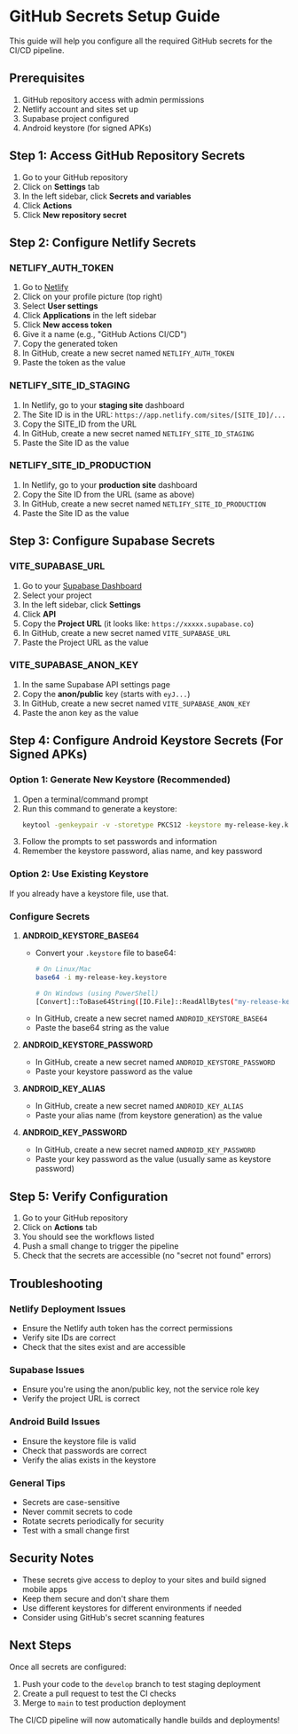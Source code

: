 # GitHub Secrets Setup Guide

This guide will help you configure all the required GitHub secrets for the CI/CD pipeline.

## Prerequisites

1. GitHub repository access with admin permissions
2. Netlify account and sites set up
3. Supabase project configured
4. Android keystore (for signed APKs)

## Step 1: Access GitHub Repository Secrets

1. Go to your GitHub repository
2. Click on **Settings** tab
3. In the left sidebar, click **Secrets and variables**
4. Click **Actions**
5. Click **New repository secret**

## Step 2: Configure Netlify Secrets

### NETLIFY_AUTH_TOKEN

1. Go to [Netlify](https://app.netlify.com/)
2. Click on your profile picture (top right)
3. Select **User settings**
4. Click **Applications** in the left sidebar
5. Click **New access token**
6. Give it a name (e.g., "GitHub Actions CI/CD")
7. Copy the generated token
8. In GitHub, create a new secret named `NETLIFY_AUTH_TOKEN`
9. Paste the token as the value

### NETLIFY_SITE_ID_STAGING

1. In Netlify, go to your **staging site** dashboard
2. The Site ID is in the URL: `https://app.netlify.com/sites/[SITE_ID]/...`
3. Copy the SITE_ID from the URL
4. In GitHub, create a new secret named `NETLIFY_SITE_ID_STAGING`
5. Paste the Site ID as the value

### NETLIFY_SITE_ID_PRODUCTION

1. In Netlify, go to your **production site** dashboard
2. Copy the Site ID from the URL (same as above)
3. In GitHub, create a new secret named `NETLIFY_SITE_ID_PRODUCTION`
4. Paste the Site ID as the value

## Step 3: Configure Supabase Secrets

### VITE_SUPABASE_URL

1. Go to your [Supabase Dashboard](https://app.supabase.com/)
2. Select your project
3. In the left sidebar, click **Settings**
4. Click **API**
5. Copy the **Project URL** (it looks like: `https://xxxxx.supabase.co`)
6. In GitHub, create a new secret named `VITE_SUPABASE_URL`
7. Paste the Project URL as the value

### VITE_SUPABASE_ANON_KEY

1. In the same Supabase API settings page
2. Copy the **anon/public** key (starts with `eyJ...`)
3. In GitHub, create a new secret named `VITE_SUPABASE_ANON_KEY`
4. Paste the anon key as the value

## Step 4: Configure Android Keystore Secrets (For Signed APKs)

### Option 1: Generate New Keystore (Recommended)

1. Open a terminal/command prompt
2. Run this command to generate a keystore:
   ```bash
   keytool -genkeypair -v -storetype PKCS12 -keystore my-release-key.keystore -alias alias_name -keyalg RSA -keysize 2048 -validity 10000
   ```
3. Follow the prompts to set passwords and information
4. Remember the keystore password, alias name, and key password

### Option 2: Use Existing Keystore

If you already have a keystore file, use that.

### Configure Secrets

1. **ANDROID_KEYSTORE_BASE64**
   - Convert your `.keystore` file to base64:
     ```bash
     # On Linux/Mac
     base64 -i my-release-key.keystore

     # On Windows (using PowerShell)
     [Convert]::ToBase64String([IO.File]::ReadAllBytes("my-release-key.keystore"))
     ```
   - In GitHub, create a new secret named `ANDROID_KEYSTORE_BASE64`
   - Paste the base64 string as the value

2. **ANDROID_KEYSTORE_PASSWORD**
   - In GitHub, create a new secret named `ANDROID_KEYSTORE_PASSWORD`
   - Paste your keystore password as the value

3. **ANDROID_KEY_ALIAS**
   - In GitHub, create a new secret named `ANDROID_KEY_ALIAS`
   - Paste your alias name (from keystore generation) as the value

4. **ANDROID_KEY_PASSWORD**
   - In GitHub, create a new secret named `ANDROID_KEY_PASSWORD`
   - Paste your key password as the value (usually same as keystore password)

## Step 5: Verify Configuration

1. Go to your GitHub repository
2. Click on **Actions** tab
3. You should see the workflows listed
4. Push a small change to trigger the pipeline
5. Check that the secrets are accessible (no "secret not found" errors)

## Troubleshooting

### Netlify Deployment Issues
- Ensure the Netlify auth token has the correct permissions
- Verify site IDs are correct
- Check that the sites exist and are accessible

### Supabase Issues
- Ensure you're using the anon/public key, not the service role key
- Verify the project URL is correct

### Android Build Issues
- Ensure the keystore file is valid
- Check that passwords are correct
- Verify the alias exists in the keystore

### General Tips
- Secrets are case-sensitive
- Never commit secrets to code
- Rotate secrets periodically for security
- Test with a small change first

## Security Notes

- These secrets give access to deploy to your sites and build signed mobile apps
- Keep them secure and don't share them
- Use different keystores for different environments if needed
- Consider using GitHub's secret scanning features

## Next Steps

Once all secrets are configured:
1. Push your code to the `develop` branch to test staging deployment
2. Create a pull request to test the CI checks
3. Merge to `main` to test production deployment

The CI/CD pipeline will now automatically handle builds and deployments!
